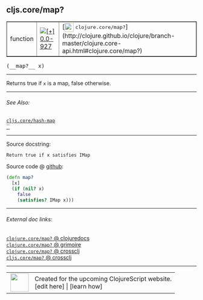 ## cljs.core/map?



 <table border="1">
<tr>
<td>function</td>
<td><a href="https://github.com/cljsinfo/cljs-api-docs/tree/0.0-927"><img valign="middle" alt="[+] 0.0-927" title="Added in 0.0-927" src="https://img.shields.io/badge/+-0.0--927-lightgrey.svg"></a> </td>
<td>
[<img height="24px" valign="middle" src="http://i.imgur.com/1GjPKvB.png"> <samp>clojure.core/map?</samp>](http://clojure.github.io/clojure/branch-master/clojure.core-api.html#clojure.core/map?)
</td>
</tr>
</table>


 <samp>
(__map?__ x)<br>
</samp>

---

Returns true if `x` is a map, false otherwise.



---


###### See Also:

[`cljs.core/hash-map`](../cljs.core/hash-map.md)<br>
[``](../cljs.core/sorted-map.md)<br>

---


Source docstring:

```
Return true if x satisfies IMap
```


Source code @ [github](https://github.com/clojure/clojurescript/blob/r993/src/cljs/cljs/core.cljs#L614-L619):

```clj
(defn map?
  [x]
  (if (nil? x)
    false
    (satisfies? IMap x)))
```

<!--
Repo - tag - source tree - lines:

 <pre>
clojurescript @ r993
└── src
    └── cljs
        └── cljs
            └── <ins>[core.cljs:614-619](https://github.com/clojure/clojurescript/blob/r993/src/cljs/cljs/core.cljs#L614-L619)</ins>
</pre>

-->

---



###### External doc links:

[`clojure.core/map?` @ clojuredocs](http://clojuredocs.org/clojure.core/map_q)<br>
[`clojure.core/map?` @ grimoire](http://conj.io/store/v1/org.clojure/clojure/1.7.0-beta3/clj/clojure.core/map%3F/)<br>
[`clojure.core/map?` @ crossclj](http://crossclj.info/fun/clojure.core/map%3F.html)<br>
[`cljs.core/map?` @ crossclj](http://crossclj.info/fun/cljs.core.cljs/map%3F.html)<br>

---

 <table>
<tr><td>
<img valign="middle" align="right" width="48px" src="http://i.imgur.com/Hi20huC.png">
</td><td>
Created for the upcoming ClojureScript website.<br>
[edit here] | [learn how]
</td></tr></table>

[edit here]:https://github.com/cljsinfo/cljs-api-docs/blob/master/cljsdoc/cljs.core/mapQMARK.cljsdoc
[learn how]:https://github.com/cljsinfo/cljs-api-docs/wiki/cljsdoc-files

<!--

This information was too distracting to show to readers, but I'll leave it
commented here since it is helpful to:

- pretty-print the data used to generate this document
- and show how to retrieve that data



The API data for this symbol:

```clj
{:description "Returns true if `x` is a map, false otherwise.",
 :ns "cljs.core",
 :name "map?",
 :signature ["[x]"],
 :history [["+" "0.0-927"]],
 :type "function",
 :related ["cljs.core/hash-map" "cljs.core/sorted-map"],
 :full-name-encode "cljs.core/mapQMARK",
 :source {:code "(defn map?\n  [x]\n  (if (nil? x)\n    false\n    (satisfies? IMap x)))",
          :title "Source code",
          :repo "clojurescript",
          :tag "r993",
          :filename "src/cljs/cljs/core.cljs",
          :lines [614 619]},
 :full-name "cljs.core/map?",
 :clj-symbol "clojure.core/map?",
 :docstring "Return true if x satisfies IMap"}

```

Retrieve the API data for this symbol:

```clj
;; from Clojure REPL
(require '[clojure.edn :as edn])
(-> (slurp "https://raw.githubusercontent.com/cljsinfo/cljs-api-docs/catalog/cljs-api.edn")
    (edn/read-string)
    (get-in [:symbols "cljs.core/map?"]))
```

-->
